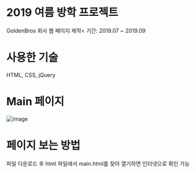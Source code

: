 # 2019 여름 방학 프로젝트
 GoldenBros 회사 웹 페이지 제작<
 기간: 2019.07 ~ 2019.09
  
  
 # 사용한 기술
 HTML, CSS, jQuery
 
 

# Main 페이지
![image](https://user-images.githubusercontent.com/51731217/87512255-a3552a00-c6b1-11ea-9a08-2c1afeceb681.png)


# 페이지 보는 방법
 파일 다운로드 후 html 파일에서 main.html를 찾아 열기하면 인터넷으로 확인 가능
